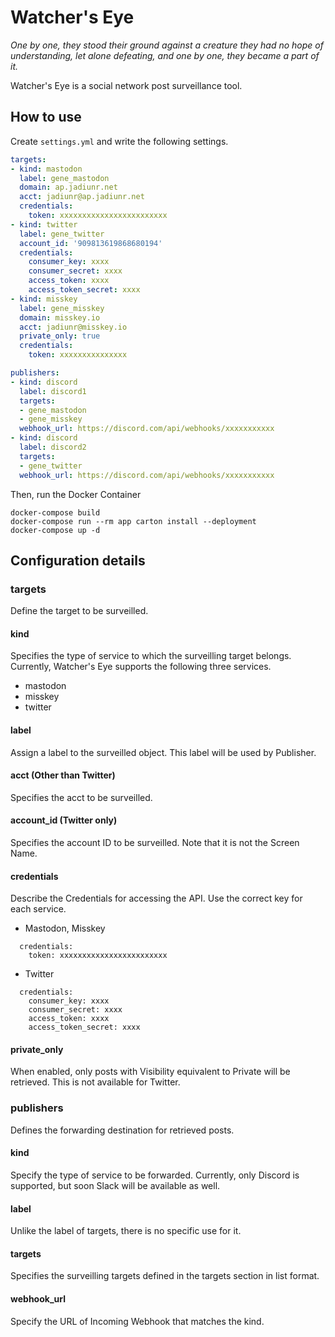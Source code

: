 # Watcher's Eye

_One by one, they stood their ground against a creature they had no hope of understanding, let alone defeating, and one by one, they became a part of it._

Watcher's Eye is a social network post surveillance tool.

## How to use

Create `settings.yml` and write the following settings.

```yaml
targets:
- kind: mastodon
  label: gene_mastodon
  domain: ap.jadiunr.net
  acct: jadiunr@ap.jadiunr.net
  credentials:
    token: xxxxxxxxxxxxxxxxxxxxxxxx
- kind: twitter
  label: gene_twitter
  account_id: '909813619868680194'
  credentials:
    consumer_key: xxxx
    consumer_secret: xxxx
    access_token: xxxx
    access_token_secret: xxxx
- kind: misskey
  label: gene_misskey
  domain: misskey.io
  acct: jadiunr@misskey.io
  private_only: true
  credentials:
    token: xxxxxxxxxxxxxxx

publishers:
- kind: discord
  label: discord1
  targets:
  - gene_mastodon
  - gene_misskey
  webhook_url: https://discord.com/api/webhooks/xxxxxxxxxxx
- kind: discord
  label: discord2
  targets:
  - gene_twitter
  webhook_url: https://discord.com/api/webhooks/xxxxxxxxxxx
```

Then, run the Docker Container

```
docker-compose build
docker-compose run --rm app carton install --deployment
docker-compose up -d
```

## Configuration details

### targets

Define the target to be surveilled.

#### kind

Specifies the type of service to which the surveilling target belongs.
Currently, Watcher's Eye supports the following three services.

- mastodon
- misskey
- twitter

#### label

Assign a label to the surveilled object.
This label will be used by Publisher.

#### acct (Other than Twitter)

Specifies the acct to be surveilled.

#### account_id (Twitter only)

Specifies the account ID to be surveilled.
Note that it is not the Screen Name.

#### credentials

Describe the Credentials for accessing the API.
Use the correct key for each service.

- Mastodon, Misskey

```
  credentials:
    token: xxxxxxxxxxxxxxxxxxxxxxxx
```

- Twitter

```
  credentials:
    consumer_key: xxxx
    consumer_secret: xxxx
    access_token: xxxx
    access_token_secret: xxxx
```

#### private_only

When enabled, only posts with Visibility equivalent to Private will be retrieved.
This is not available for Twitter.

### publishers

Defines the forwarding destination for retrieved posts.

#### kind

Specify the type of service to be forwarded.
Currently, only Discord is supported, but soon Slack will be available as well.

#### label

Unlike the label of targets, there is no specific use for it.

#### targets

Specifies the surveilling targets defined in the targets section in list format.

#### webhook_url

Specify the URL of Incoming Webhook that matches the kind.
